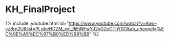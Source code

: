 # KH_FinalProject
 {% include .youtube.html id="https://www.youtube.com/watch?v=Kwo-cz8rn2U&list=PLgbeHDZM_xxI_9jEiNFwYJ2vGZoCThY0G&ab_channel=%EC%9E%A5%EC%97%B0%ED%98%B8" %}
